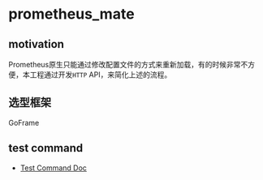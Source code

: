 # prometheus_mate
## motivation
Prometheus原生只能通过修改配置文件的方式来重新加载，有的时候非常不方便，本工程通过开发`HTTP` API，来简化上述的流程。
## 选型框架
GoFrame

## test command
- [Test Command Doc](test_command.md)